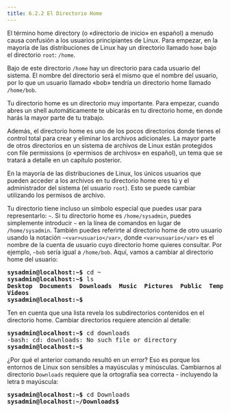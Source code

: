 ```yaml
---
title: 6.2.2 El Directorio Home
---
```


El término home directory (o «directorio de inicio» en español) a menudo causa confusión a los usuarios principiantes de Linux. Para empezar, en la mayoría de las distribuciones de Linux hay un directorio llamado `home` bajo el directorio `root`: `/home`.

Bajo de este directorio `/home` hay un directorio para cada usuario del sistema. El nombre del directorio será el mismo que el nombre del usuario, por lo que un usuario llamado «bob» tendría un directorio home llamado `/home/bob`.

Tu directorio home es un directorio muy importante. Para empezar, cuando abres un shell automáticamente te ubicarás en tu directorio home, en donde harás la mayor parte de tu trabajo.

Además, el directorio home es uno de los pocos directorios donde tienes el control total para crear y eliminar los archivos adicionales. La mayor parte de otros directorios en un sistema de archivos de Linux están protegidos con file permissions (o «permisos de archivos» en español), un tema que se tratará a detalle en un capítulo posterior.

En la mayoría de las distribuciones de Linux, los únicos usuarios que pueden acceder a los archivos en tu directorio home eres tú y el administrador del sistema (el usuario `root`). Esto se puede cambiar utilizando los permisos de archivo.

Tu directorio tiene incluso un símbolo especial que puedes usar para representarlo: `~`. Si tu directorio home es `/home/sysadmin`, puedes simplemente introducir `~` en la línea de comandos en lugar de `/home/sysadmin`. También puedes referirte al directorio home de otro usuario usando la notación `~<var>usuario</var>`, donde `<var>usuario</var>` es el nombre de la cuenta de usuario cuyo directorio home quieres consultar. Por ejemplo, `~bob` sería igual a `/home/bob`. Aquí, vamos a cambiar al directorio home del usuario:

<pre class="content_terminal"><strong><span class="ansi-green">sysadmin@localhost</span>:<span class="ansi-blue">~</span>$</strong> cd ~                                           
<strong><span class="ansi-green">sysadmin@localhost</span>:<span class="ansi-blue">~</span>$</strong> ls                                             
<strong><span class="ansi-blue">Desktop  Documents  Downloads  Music  Pictures  Public  Templates  
Videos</span></strong>    
<strong><span class="ansi-green">sysadmin@localhost</span>:<span class="ansi-blue">~</span>$</strong></pre>

Ten en cuenta que una lista revela los subdirectorios contenidos en el directorio home. Cambiar directorios requiere atención al detalle:

<pre class="content_terminal"><strong><span class="ansi-green">sysadmin@localhost</span>:<span class="ansi-blue">~</span>$</strong> cd downloads                                   
-bash: cd: downloads: No such file or directory                      
<strong><span class="ansi-green">sysadmin@localhost</span>:<span class="ansi-blue">~</span>$</strong></pre>

¿Por qué el anterior comando resultó en un error? Eso es porque los entornos de Linux son sensibles a mayúsculas y minúsculas. Cambiarnos al directorio `Downloads` requiere que la ortografía sea correcta - incluyendo la letra `D` mayúscula:

<pre class="content_terminal"><strong><span class="ansi-green">sysadmin@localhost</span>:<span class="ansi-blue">~</span>$</strong> cd Downloads                                 
<strong><span class="ansi-green">sysadmin@localhost</span>:<span class="ansi-blue">~/Downloads</span>$</strong></pre>
